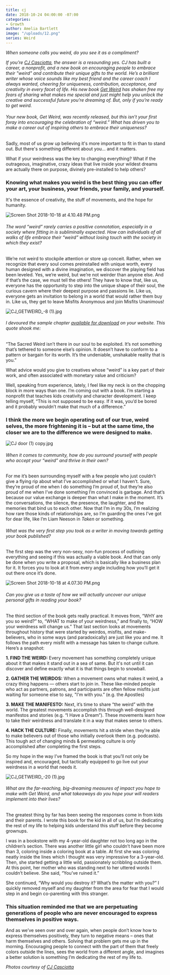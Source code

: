 ```yaml
---
title: cj
date: 2018-10-24 04:00:00 -07:00
categories:
- Growth
author: Amelia Bartlett
image: "/uploads/12.png"
series: Weird
---
```


_When someone calls you weird, do you see it as a compliment?_ 

_If you’re [CJ Casciotta](https://www.cjcas.com/?r_done=1), the answer is a resounding yes. CJ has built a career, a nonprofit, and a new book on encouraging people to embrace their "weird" and contribute their unique gifts to the world. He’s a brilliant writer whose voice sounds like my best friend and the career coach I always wanted, cheering for uniqueness, contribution, acceptance, and creativity in every facet of life. His new book _[Get Weird](https://www.getweirdbook.com/)_ has shaken free my fears of sharing what makes me special and just might help you unlock the creative and successful future you’re dreaming of. But, only if you’re ready to get weird._  

###### Your new book, _Get Weird_, was recently released, but this isn’t your first foray into encouraging the celebration of “weird.” What has driven you to make a career out of inspiring others to embrace their uniqueness? 

Sadly, most of us grow up believing it's more important to fit in than to stand out. But there's something different about you... and it matters. 

What if your weirdness was the key to changing everything? What if the outrageous, imaginative, crazy ideas that live inside your wildest dreams are actually there on purpose, divinely pre-installed to help others? 

### Knowing what makes you weird is the best thing you can offer your art, your business, your friends, your family, and yourself. 

It's the essence of creativity, the stuff of movements, and the hope for humanity.

![Screen Shot 2018-10-18 at 4.10.48 PM.png](/uploads/Screen%20Shot%202018-10-18%20at%204.10.48%20PM.png)

###### The word “weird” rarely carries a positive connotation, especially in a society where fitting in is subliminally expected. How can individuals of all walks of life embrace their “weird” without losing touch with the society in which they exist?

We’re not weird to stockpile attention or store up conceit. Rather, when we recognize that every soul comes preinstalled with unique worth, every human designed with a divine imagination, we discover the playing field has been leveled. Yes, we’re weird, but we’re not weirder than anyone else. And if that’s the case, we must tell the others! They have to know that, like us, everyone has the opportunity to step into the unique shape of their soul, the curious cavern where their deepest purpose and passions lie. Like us, everyone gets an invitation to belong in a world that would rather them buy in. Like us, they get to leave Misfits Anonymous and join Misfits Unanimous! 

![CJ_GETWEIRD_-8 (1).jpg](/uploads/CJ_GETWEIRD_-8%20(1).jpg)

###### I devoured the sample chapter [available for download](https://www.getweirdbook.com/chapter?r_done=1) on your website. This quote shook me: 

“The Sacred Weird isn’t there in our soul to be exploited. It’s not something that’s tethered to someone else’s opinion. It doesn’t have to conform to a pattern or bargain for its worth. It’s the undeniable, unshakable reality that is you.” 

What advice would you give to creatives whose “weird” is a key part of their work, and often associated with monetary value and criticism?

Well, speaking from experience, lately, I feel like my neck is on the chopping block in more ways than one. I’m coming out with a book. I’m starting a nonprofit that teaches kids creativity and character development. I keep telling myself, “This is not supposed to be easy. If it was, you’d be bored and it probably wouldn’t make that much of a difference.”  

### I think the more we begin operating out of our true, weird selves, the more frightening it is – but at the same time, the closer we are to the difference we were designed to make. 

![CJ door (1) copy.jpg](/uploads/CJ%20door%20(1)%20copy.jpg)

###### When it comes to community, how do you surround yourself with people who accept your “weird” and thrive in their own? 

For me it’s been surrounding myself with a few people who just couldn’t give a flying rip about what I’ve accomplished or what I haven’t. Sure, they’re proud of me when I do something I’m proud of, but they’re also proud of me when I’ve done something I’m convinced is garbage. And that’s because our value exchange is deeper than what I make in the moment. It’s the conversations, the silence, the presence, the laughter, and the memories that bind us to each other.  Now that I’m in my 30s, I’m realizing how rare those kinds of relationships are, so I’m guarding the ones I’ve got for dear life, like I’m Liam Neeson in _Taken_ or something. 

###### What was the very first step you took as a writer in moving towards getting your book published?

The first step was the very non-sexy, non-fun process of outlining everything and seeing if this was actually a viable book. And that can only be done when you write a proposal, which is basically like a business plan for it. It forces you to look at it from every angle including how you’ll get it out there once it’s done. 

![Screen Shot 2018-10-18 at 4.07.30 PM.png](/uploads/Screen%20Shot%202018-10-18%20at%204.07.30%20PM.png)

###### Can you give us a taste of how we will actually uncover our unique personal gifts in reading your book? 

The third section of the book gets really practical. It moves from, “WHY are you so weird?” to, “WHAT to make of your weirdness,” and finally to, “HOW your weirdness will change us.” That last section looks at movements throughout history that were started by weirdos, misfits, and make-believers, who in some ways (and paradoxically) are just like you and me. It follows the path every misfit with a message has taken to change culture. Here’s a snapshot:

**1. FIND THE WEIRD:** Every movement has something completely unique about it that makes it stand out in a sea of same. But it's not until it can discover and define exactly what it is that things begin to snowball.

**2. GATHER THE WEIRDOS:** When a movement owns what makes it weird, a crazy thing happens — others start to join in. These like-minded people who act as partners, patrons, and participants are often fellow misfits just waiting for someone else to say, "I'm with you.” (e.g. the Apostles) 

**3. MAKE THE MANIFESTO:** Next, it’s time to share “the weird” with the world. The greatest movements accomplish this through well-designed manifestos and stories (e.g. “I Have a Dream”). These movements learn how to take their weirdness and translate it in a way that makes sense to others.

**4. HACK THE CULTURE:** Finally, movements hit a stride when they're able to make believers out of those who initially overlook them (e.g. podcasts). This tough act of changing minds & permeating culture is only accomplished after completing the first steps.

So my hope in the way I’ve framed the book is that you’ll not only be inspired and, encouraged, but tactically equipped to go live out your weirdness in a world that needs it.  

![CJ_GETWEIRD_-20 (1).jpg](/uploads/CJ_GETWEIRD_-20%20(1).jpg)

###### What are the far-reaching, big-dreaming measures of impact you hope to make with _Get Weird_, and what takeaways do you hope your will readers implement into their lives? 

The greatest thing by far has been seeing the responses come in from kids and their parents. I wrote this book for the kid in all of us, but I’m dedicating the rest of my life to helping kids understand this stuff before they become grownups. 

I was in a bookstore  with my 4-year-old daughter not too long ago in the children’s section. There was another little girl who couldn’t have been more than 3, coloring inside a coloring book at a table. At first she was coloring neatly inside the lines which I thought was very impressive for a 3-year-old. Then, she started getting a little wild, passionately scribbling outside them. At this point, her mother who was standing next to her uttered words I couldn’t believe. She said, “You’ve ruined it.” 

She continued, “Why would you destroy it? What’s the matter with you?” I quickly removed myself and my daughter from the area for fear that I would step in and begin co-parenting with this stranger. 

### This situation reminded me that we are perpetuating generations of people who are never encouraged to express themselves in positive ways. 

And as we’ve seen over and over again, when people don’t know how to express themselves positively, they turn to negative means – ones that harm themselves and others. Solving that problem gets me up in the morning. Encouraging people to connect with the part of them that freely colors outside the lines, sees the world from a different angle, and imagines a better solution is something I’m dedicating the rest of my life to.

_Photos courtesy of [CJ Casciotta](https://www.cjcas.com/?r_done=1)_